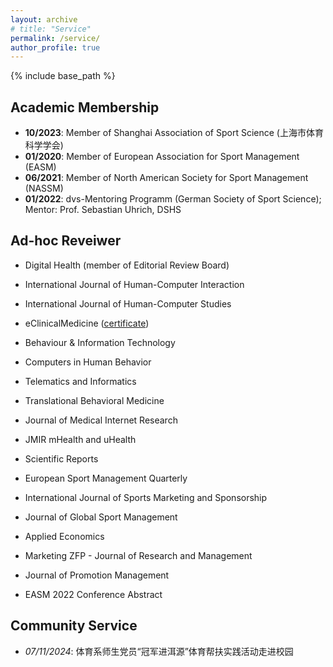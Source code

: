 ```yaml
---
layout: archive
# title: "Service"
permalink: /service/
author_profile: true
---
```

{% include base_path %}


## Academic Membership
* <b>10/2023</b>: Member of Shanghai Association of Sport Science (上海市体育科学学会)
*  <b>01/2020</b>: Member of European Association for Sport Management (EASM)
* <b>06/2021</b>: Member of North American Society for Sport Management (NASSM)
* <b>01/2022</b>: dvs-Mentoring Programm (German Society of Sport Science); Mentor: Prof. Sebastian Uhrich, DSHS

## Ad-hoc Reveiwer
* Digital Health (member of Editorial Review Board)
* International Journal of Human-Computer Interaction
* International Journal of Human-Computer Studies
* eClinicalMedicine ([certificate](https://yanxiang-yang.github.io/files/review1.pdf))
* Behaviour & Information Technology
* Computers in Human Behavior
* Telematics and Informatics
* Translational Behavioral Medicine
* Journal of Medical Internet Research
* JMIR mHealth and uHealth
* Scientific Reports

* European Sport Management Quarterly
* International Journal of Sports Marketing and Sponsorship
* Journal of Global Sport Management
* Applied Economics
* Marketing ZFP - Journal of Research and Management
* Journal of Promotion Management
* EASM 2022 Conference Abstract

## Community Service
* _07/11/2024_: 体育系师生党员“冠军进洱源”体育帮扶实践活动走进校园
